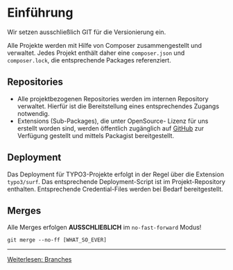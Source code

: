 # Einführung
Wir setzen ausschließlich GIT für die Versionierung ein.

Alle Projekte werden mit Hilfe von Composer zusammengestellt und verwaltet.
Jedes Projekt enthält daher eine `composer.json` und `composer.lock`, die entsprechende Packages referenziert.

## Repositories
* Alle projektbezogenen Repositories werden im internen Repository verwaltet. Hierfür ist die Bereitstellung eines entsprechendes Zugangs notwendig.
* Extensions (Sub-Packages), die unter OpenSource- Lizenz für uns erstellt worden sind, werden öffentlich zugänglich auf [GitHub](https://github.com/RKWKomZe/) zur Verfügung gestellt und mittels Packagist bereitgestellt.

## Deployment
Das Deployment für TYPO3-Projekte erfolgt in der Regel über die Extension `typo3/surf`. 
Das entsprechende Deployment-Script ist im Projekt-Repository enthalten. 
Entsprechende Credential-Files werden bei Bedarf bereitgestellt.

## Merges
Alle Merges erfolgen **AUSSCHLIEßLICH** im `no-fast-forward` Modus!
```
git merge --no-ff [WHAT_SO_EVER]
```

---
[Weiterlesen: Branches](2_Branches.md)